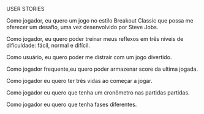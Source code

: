 USER STORIES

Como jogador, eu quero um jogo no estilo  Breakout Classic que possa me oferecer um desafio, uma vez desenvolvido por Steve Jobs.

Como jogador, eu quero poder treinar meus reflexos em três níveis de dificuldade: fácil, normal e difícil.

Como usuário, eu quero poder me distrair com um jogo divertido.

Como jogador frequente,eu quero poder armazenar score da ultima jogada.

Como jogador eu quero ter três vidas ao começar a jogar.

Como jogador eu quero que tenha um cronômetro nas partidas partidas.

Como jogador eu quero que tenha fases diferentes.
